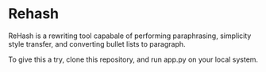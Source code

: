 # Rehash

ReHash is a rewriting tool capabale of performing paraphrasing, simplicity style transfer, and converting bullet lists to paragraph. 

To give this a try, clone this repository, and run app.py on your local system. 
